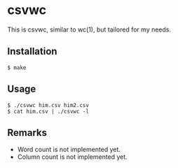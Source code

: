 csvwc
=====

This is csvwc, similar to wc(1), but tailored for my needs.

Installation
-----
```
$ make
```

Usage
-----
```
$ ./csvwc him.csv him2.csv  
$ cat him.csv | ./csvwc -l
```

Remarks
-----
* Word count is not implemented yet.
* Column count is not implemented yet.
